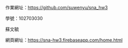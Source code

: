 作業網址：https://github.com/suwenyu/sna_hw3


學號：102703030


蘇文毓


網頁網址：https://sna-hw3.firebaseapp.com/home.html
